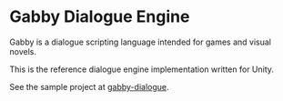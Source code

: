 # Gabby Dialogue Engine

Gabby is a dialogue scripting language intended for games and visual novels. 

This is the reference dialogue engine implementation written for Unity.


See the sample project at [gabby-dialogue](https://github.com/zdawson/gabby-dialogue).
